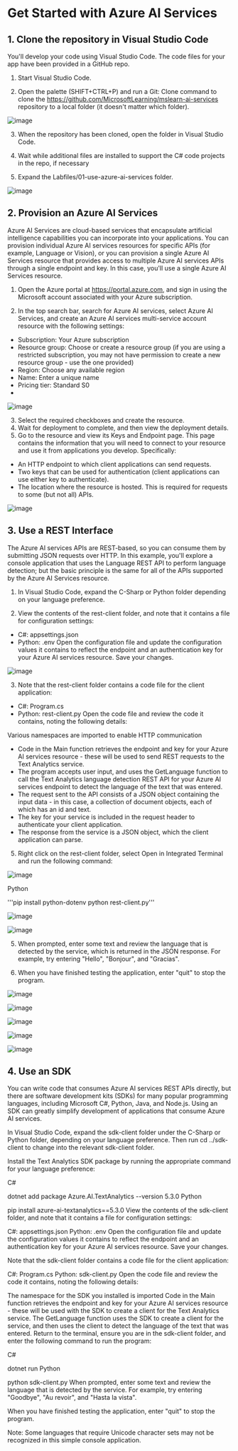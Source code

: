# Get Started with Azure AI Services

## 1. Clone the repository in Visual Studio Code

You'll develop your code using Visual Studio Code. The code files for your app have been provided in a GitHub repo.

1. Start Visual Studio Code.

2. Open the palette (SHIFT+CTRL+P) and run a Git: Clone command to clone the https://github.com/MicrosoftLearning/mslearn-ai-services repository to a local folder (it doesn't matter which folder).

![image](https://github.com/moniquecardoso25/Azure-AI102/assets/140358716/15675c4f-452e-4b59-8da2-dfbc1e429c40)

3. When the repository has been cloned, open the folder in Visual Studio Code.

4. Wait while additional files are installed to support the C# code projects in the repo, if necessary

5. Expand the Labfiles/01-use-azure-ai-services folder.

![image](https://github.com/moniquecardoso25/Azure-AI102/assets/140358716/11321f12-7761-431f-b711-5e21586d6c08)

## 2. Provision an Azure AI Services 

Azure AI Services are cloud-based services that encapsulate artificial intelligence capabilities you can incorporate into your applications. You can provision individual Azure AI services resources for specific APIs (for example, Language or Vision), or you can provision a single Azure AI Services resource that provides access to multiple Azure AI services APIs through a single endpoint and key. In this case, you'll use a single Azure AI Services resource.

1. Open the Azure portal at https://portal.azure.com, and sign in using the Microsoft account associated with your Azure subscription.
   
3. In the top search bar, search for Azure AI services, select Azure AI Services, and create an Azure AI services multi-service account resource with the following settings:
- Subscription: Your Azure subscription
- Resource group: Choose or create a resource group (if you are using a restricted subscription, you may not have permission to create a new resource group - use the one provided)
- Region: Choose any available region
- Name: Enter a unique name
- Pricing tier: Standard S0
- 
![image](https://github.com/moniquecardoso25/Azure-AI102/assets/140358716/8cfb6ce8-3a96-4576-b50e-0a7f07e57926)
  
3. Select the required checkboxes and create the resource.
4. Wait for deployment to complete, and then view the deployment details.
5. Go to the resource and view its Keys and Endpoint page. This page contains the information that you will need to connect to your resource and use it from applications you develop. Specifically:
- An HTTP endpoint to which client applications can send requests.
- Two keys that can be used for authentication (client applications can use either key to authenticate).
- The location where the resource is hosted. This is required for requests to some (but not all) APIs.

![image](https://github.com/moniquecardoso25/Azure-AI102/assets/140358716/dfa8304d-4e81-4521-a79a-6f871e99f041)

## 3. Use a REST Interface

The Azure AI services APIs are REST-based, so you can consume them by submitting JSON requests over HTTP. In this example, you'll explore a console application that uses the Language REST API to perform language detection; but the basic principle is the same for all of the APIs supported by the Azure AI Services resource.

1. In Visual Studio Code, expand the C-Sharp or Python folder depending on your language preference.

2. View the contents of the rest-client folder, and note that it contains a file for configuration settings:

- C#: appsettings.json
- Python: .env
Open the configuration file and update the configuration values it contains to reflect the endpoint and an authentication key for your Azure AI services resource. Save your changes.

![image](https://github.com/moniquecardoso25/Azure-AI102/assets/140358716/18003d8c-4455-4cd9-9530-cad2973bb3e0)

3. Note that the rest-client folder contains a code file for the client application:

- C#: Program.cs
- Python: rest-client.py
Open the code file and review the code it contains, noting the following details:

Various namespaces are imported to enable HTTP communication
- Code in the Main function retrieves the endpoint and key for your Azure AI services resource - these will be used to send REST requests to the Text Analytics service.
- The program accepts user input, and uses the GetLanguage function to call the Text Analytics language detection REST API for your Azure AI services endpoint to detect the language of the text that was entered.
- The request sent to the API consists of a JSON object containing the input data - in this case, a collection of document objects, each of which has an id and text.
- The key for your service is included in the request header to authenticate your client application.
- The response from the service is a JSON object, which the client application can parse.
5. Right click on the rest-client folder, select Open in Integrated Terminal and run the following command:

![image](https://github.com/moniquecardoso25/Azure-AI102/assets/140358716/0ab0ced1-dd35-4737-b655-4c656d9f7f82)

Python

'''pip install python-dotenv
python rest-client.py'''

![image](https://github.com/moniquecardoso25/Azure-AI102/assets/140358716/19577466-77b4-4530-bc21-63ff1c7882c9)

![image](https://github.com/moniquecardoso25/Azure-AI102/assets/140358716/22be36e6-2ea0-49a3-bd0b-6879b3faa00c)

5. When prompted, enter some text and review the language that is detected by the service, which is returned in the JSON response. For example, try entering "Hello", "Bonjour", and "Gracias".

6. When you have finished testing the application, enter "quit" to stop the program.

![image](https://github.com/moniquecardoso25/Azure-AI102/assets/140358716/187ce90f-84c6-425d-9105-e4319588d049)



![image](https://github.com/moniquecardoso25/Azure-AI102/assets/140358716/e18611fb-710d-41fb-9bf4-e7a6c46ed132)

![image](https://github.com/moniquecardoso25/Azure-AI102/assets/140358716/d381b821-637a-46d4-a401-9002e95e121d)

![image](https://github.com/moniquecardoso25/Azure-AI102/assets/140358716/ad46ed3e-5424-414a-9325-1d89606ac477)

![image](https://github.com/moniquecardoso25/Azure-AI102/assets/140358716/93cbaf5d-777c-4a56-817a-d698e55dbc38)



## 4. Use an SDK
You can write code that consumes Azure AI services REST APIs directly, but there are software development kits (SDKs) for many popular programming languages, including Microsoft C#, Python, Java, and Node.js. Using an SDK can greatly simplify development of applications that consume Azure AI services.

In Visual Studio Code, expand the sdk-client folder under the C-Sharp or Python folder, depending on your language preference. Then run cd ../sdk-client to change into the relevant sdk-client folder.

Install the Text Analytics SDK package by running the appropriate command for your language preference:

C#

dotnet add package Azure.AI.TextAnalytics --version 5.3.0
Python

pip install azure-ai-textanalytics==5.3.0
View the contents of the sdk-client folder, and note that it contains a file for configuration settings:

C#: appsettings.json
Python: .env
Open the configuration file and update the configuration values it contains to reflect the endpoint and an authentication key for your Azure AI services resource. Save your changes.

Note that the sdk-client folder contains a code file for the client application:

C#: Program.cs
Python: sdk-client.py
Open the code file and review the code it contains, noting the following details:

The namespace for the SDK you installed is imported
Code in the Main function retrieves the endpoint and key for your Azure AI services resource - these will be used with the SDK to create a client for the Text Analytics service.
The GetLanguage function uses the SDK to create a client for the service, and then uses the client to detect the language of the text that was entered.
Return to the terminal, ensure you are in the sdk-client folder, and enter the following command to run the program:

C#

dotnet run
Python

python sdk-client.py
When prompted, enter some text and review the language that is detected by the service. For example, try entering "Goodbye", "Au revoir", and "Hasta la vista".

When you have finished testing the application, enter "quit" to stop the program.

Note: Some languages that require Unicode character sets may not be recognized in this simple console application.



